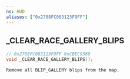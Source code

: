 ```yaml
---
ns: HUD
aliases: ["0x2708FC083123F9FF"]
---
```

## _CLEAR_RACE_GALLERY_BLIPS

```c
// 0x2708FC083123F9FF 0xCBEC9369
void _CLEAR_RACE_GALLERY_BLIPS();
```

```
Remove all BLIP_GALLERY blips from the map.
```


